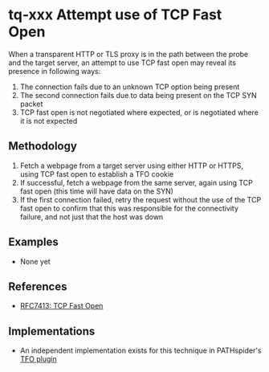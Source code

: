 # tq-xxx Attempt use of TCP Fast Open

When a transparent HTTP or TLS proxy is in the path between the probe and the
target server, an attempt to use TCP fast open may reveal its presence in
following ways:

1. The connection fails due to an unknown TCP option being present
2. The second connection fails due to data being present on the TCP SYN packet
3. TCP fast open is not negotiated where expected, or is negotiated where it is
   not expected

## Methodology

1. Fetch a webpage from a target server using either HTTP or HTTPS, using TCP
   fast open to establish a TFO cookie
2. If successful, fetch a webpage from the same server, again using TCP fast
   open (this time will have data on the SYN)
3. If the first connection failed, retry the request without the use of the TCP
   fast open to confirm that this was responsible for the connectivity failure,
   and not just that the host was down

## Examples

- None yet

## References

- [RFC7413: TCP Fast Open](https://tools.ietf.org/html/rfc7413)

## Implementations

- An independent implementation exists for this technique in PATHspider's [TFO
  plugin](https://pathspider.readthedocs.io/en/latest/plugins/tfo.html)

